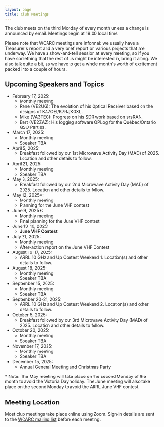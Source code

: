 ```yaml
---
layout: page
title: Club Meetings
---
```


The club meets on the third Monday of every month unless a change is
announced by email. Meetings begin at 19:00 local time.

Please note that WCARC meetings are informal: we usually have a
Treasurer's report and a very brief report on various projects that are
underway. We have a show-and-tell session at every meeting, so if you have
something that the rest of us might be interested in, bring it along. We also
talk quite a bit, as we have to get a whole month's worth of excitement packed
into a couple of hours.

## Upcoming Speakers and Topics

* February 17, 2025:
  * Monthly meeting
  * Rene (VE2UG): The evolution of his Optical Receiver based on the designs of KA7OEI/K7RJ/K0XL.
  * Mike (VA3TEC): Progress on his SDR work based on srsRAN.
  * Bert (VE2ZAZ): His logging software QPLog for the Québec/Ontario QSO Parties.
* March 17, 2025:
  * Monthly meeting
  * Speaker TBA
* April 5, 2025:
  * Breakfast followed by our 1st Microwave Activity Day (MAD) of 2025. Location and other details to follow.
* April 21, 2025:
  * Monthly meeting
  * Speaker TBA
* May 3, 2025:
  * Breakfast followed by our 2nd Microwave Activity Day (MAD) of 2025. Location and other details to follow.
* May 12, 2025\*:
  * Monthly meeting
  * Planning for the June VHF contest
* June 9, 2025\*:
  * Monthly meeting
  * Final planning for the June VHF contest
* June 13-16, 2025:
  * **June VHF Contest**
* July 21, 2025:
  * Monthly meeting
  * After-action report on the June VHF Contest
* August 16-17, 2025:
  * ARRL 10 GHz and Up Contest Weekend 1. Location(s) and other details to follow.
* August 18, 2025:
  * Monthly meeting
  * Speaker TBA
* September 15, 2025:
  * Monthly meeting
  * Speaker TBA
* September 20-21, 2025:
  * ARRL 10 GHz and Up Contest Weekend 2. Location(s) and other details to follow.
* October 5, 2025:
  * Breakfast followed by our 3rd Microwave Activity Day (MAD) of 2025.  Location and other details to follow.
* October 20, 2025:
  * Monthly meeting
  * Speaker TBA
* November 17, 2025:
  * Monthly meeting
  * Speaker TBA
* December 15, 2025:
  * Annual General Meeting and Christmas Party

\* Note: The May meeting will take place on the second Monday of the
month to avoid the Victoria Day holiday. The June meeting will also take
place on the second Monday to avoid the ARRL June VHF contest.

## Meeting Location

Most club meetings take place online using Zoom. Sign-in details are
sent to the [WCARC mailing list](https://groups.io/g/wcclist/topics) before each
meeting.
